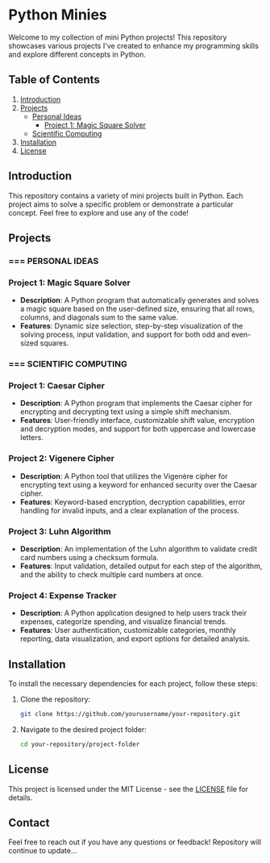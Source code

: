 # Python Minies

Welcome to my collection of mini Python projects! This repository showcases various projects I've created to enhance my programming skills and explore different concepts in Python.

## Table of Contents

1. [Introduction](#introduction)
2. [Projects](#projects)
   - [Personal Ideas](#personal-ideas)
     - [Project 1: Magic Square Solver](#project-1-magic-square-solver)
   - [Scientific Computing](#-scientific-computing)
3. [Installation](#installation)
4. [License](#license)

## Introduction

This repository contains a variety of mini projects built in Python. Each project aims to solve a specific problem or demonstrate a particular concept. Feel free to explore and use any of the code!

## Projects

### === PERSONAL IDEAS

### Project 1: Magic Square Solver

- **Description**: A Python program that automatically generates and solves a magic square based on the user-defined size, ensuring that all rows, columns, and diagonals sum to the same value.
- **Features**: Dynamic size selection, step-by-step visualization of the solving process, input validation, and support for both odd and even-sized squares.

### === SCIENTIFIC COMPUTING

### Project 1: Caesar Cipher

- **Description**: A Python program that implements the Caesar cipher for encrypting and decrypting text using a simple shift mechanism.
- **Features**: User-friendly interface, customizable shift value, encryption and decryption modes, and support for both uppercase and lowercase letters.

### Project 2: Vigenere Cipher

- **Description**: A Python tool that utilizes the Vigenère cipher for encrypting text using a keyword for enhanced security over the Caesar cipher.
- **Features**: Keyword-based encryption, decryption capabilities, error handling for invalid inputs, and a clear explanation of the process.

### Project 3: Luhn Algorithm

- **Description**: An implementation of the Luhn algorithm to validate credit card numbers using a checksum formula.
- **Features**: Input validation, detailed output for each step of the algorithm, and the ability to check multiple card numbers at once.

### Project 4: Expense Tracker

- **Description**: A Python application designed to help users track their expenses, categorize spending, and visualize financial trends.
- **Features**: User authentication, customizable categories, monthly reporting, data visualization, and export options for detailed analysis.

## Installation

To install the necessary dependencies for each project, follow these steps:

1. Clone the repository:
   ```bash
   git clone https://github.com/yourusername/your-repository.git
   ```
2. Navigate to the desired project folder:
   ```bash
   cd your-repository/project-folder
   ```

## License

This project is licensed under the MIT License - see the [LICENSE](LICENSE) file for details.

## Contact

Feel free to reach out if you have any questions or feedback!
Repository will continue to update...
